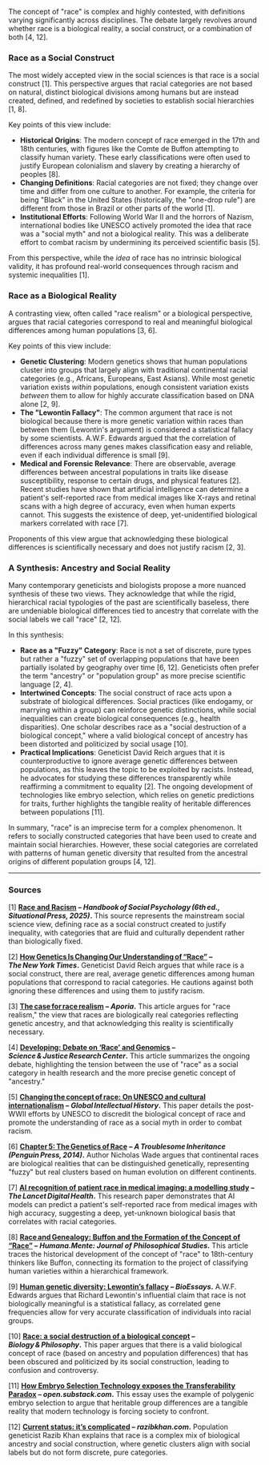 The concept of "race" is complex and highly contested, with definitions varying significantly across disciplines. The debate largely revolves around whether race is a biological reality, a social construct, or a combination of both [4, 12].

### Race as a Social Construct

The most widely accepted view in the social sciences is that race is a social construct [1]. This perspective argues that racial categories are not based on natural, distinct biological divisions among humans but are instead created, defined, and redefined by societies to establish social hierarchies [1, 8].

Key points of this view include:
*   **Historical Origins**: The modern concept of race emerged in the 17th and 18th centuries, with figures like the Comte de Buffon attempting to classify human variety. These early classifications were often used to justify European colonialism and slavery by creating a hierarchy of peoples [8].
*   **Changing Definitions**: Racial categories are not fixed; they change over time and differ from one culture to another. For example, the criteria for being "Black" in the United States (historically, the "one-drop rule") are different from those in Brazil or other parts of the world [1].
*   **Institutional Efforts**: Following World War II and the horrors of Nazism, international bodies like UNESCO actively promoted the idea that race was a "social myth" and not a biological reality. This was a deliberate effort to combat racism by undermining its perceived scientific basis [5].

From this perspective, while the *idea* of race has no intrinsic biological validity, it has profound real-world consequences through racism and systemic inequalities [1].

### Race as a Biological Reality

A contrasting view, often called "race realism" or a biological perspective, argues that racial categories correspond to real and meaningful biological differences among human populations [3, 6].

Key points of this view include:
*   **Genetic Clustering**: Modern genetics shows that human populations cluster into groups that largely align with traditional continental racial categories (e.g., Africans, Europeans, East Asians). While most genetic variation exists *within* populations, enough consistent variation exists *between* them to allow for highly accurate classification based on DNA alone [2, 9].
*   **The "Lewontin Fallacy"**: The common argument that race is not biological because there is more genetic variation within races than between them (Lewontin's argument) is considered a statistical fallacy by some scientists. A.W.F. Edwards argued that the correlation of differences across many genes makes classification easy and reliable, even if each individual difference is small [9].
*   **Medical and Forensic Relevance**: There are observable, average differences between ancestral populations in traits like disease susceptibility, response to certain drugs, and physical features [2]. Recent studies have shown that artificial intelligence can determine a patient's self-reported race from medical images like X-rays and retinal scans with a high degree of accuracy, even when human experts cannot. This suggests the existence of deep, yet-unidentified biological markers correlated with race [7].

Proponents of this view argue that acknowledging these biological differences is scientifically necessary and does not justify racism [2, 3].

### A Synthesis: Ancestry and Social Reality

Many contemporary geneticists and biologists propose a more nuanced synthesis of these two views. They acknowledge that while the rigid, hierarchical racial typologies of the past are scientifically baseless, there are undeniable biological differences tied to ancestry that correlate with the social labels we call "race" [2, 12].

In this synthesis:
*   **Race as a "Fuzzy" Category**: Race is not a set of discrete, pure types but rather a "fuzzy" set of overlapping populations that have been partially isolated by geography over time [6, 12]. Geneticists often prefer the term "ancestry" or "population group" as more precise scientific language [2, 4].
*   **Intertwined Concepts**: The social construct of race acts upon a substrate of biological differences. Social practices (like endogamy, or marrying within a group) can reinforce genetic distinctions, while social inequalities can create biological consequences (e.g., health disparities). One scholar describes race as a "social destruction of a biological concept," where a valid biological concept of ancestry has been distorted and politicized by social usage [10].
*   **Practical Implications**: Geneticist David Reich argues that it is counterproductive to ignore average genetic differences between populations, as this leaves the topic to be exploited by racists. Instead, he advocates for studying these differences transparently while reaffirming a commitment to equality [2]. The ongoing development of technologies like embryo selection, which relies on genetic predictions for traits, further highlights the tangible reality of heritable differences between populations [11].

In summary, "race" is an imprecise term for a complex phenomenon. It refers to socially constructed categories that have been used to create and maintain social hierarchies. However, these social categories are correlated with patterns of human genetic diversity that resulted from the ancestral origins of different population groups [4, 12].

---
### Sources

[1] **[Race and Racism](https://openpublishing.princeton.edu/read/race-and-racism/section/2fb3629b-719a-47a0-976e-9f62ae8b2f70) – *Handbook of Social Psychology (6th ed., Situational Press, 2025)*.** This source represents the mainstream social science view, defining race as a social construct created to justify inequality, with categories that are fluid and culturally dependent rather than biologically fixed.

[2] **[How Genetics Is Changing Our Understanding of “Race”](https://archive.jwest.org/Articles/Reich2028-GeneticsRace.pdf) – *The New York Times*.** Geneticist David Reich argues that while race is a social construct, there are real, average genetic differences among human populations that correspond to racial categories. He cautions against both ignoring these differences and using them to justify racism.

[3] **[The case for race realism](https://www.aporiamagazine.com/p/the-case-for-race-realism) – *Aporia*.** This article argues for "race realism," the view that races are biologically real categories reflecting genetic ancestry, and that acknowledging this reality is scientifically necessary.

[4] **[Developing: Debate on ‘Race’ and Genomics](https://scijust.ucsc.edu/2019/05/30/developing-debate-on-race-and-genomics/) – *Science & Justice Research Center*.** This article summarizes the ongoing debate, highlighting the tension between the use of "race" as a social category in health research and the more precise genetic concept of "ancestry."

[5] **[Changing the concept of race: On UNESCO and cultural internationalism](https://archive.jwest.org/Research/Duedahl2020-RaceConceptUNESCO.pdf) – *Global Intellectual History*.** This paper details the post-WWII efforts by UNESCO to discredit the biological concept of race and promote the understanding of race as a social myth in order to combat racism.

[6] **[Chapter 5: The Genetics of Race](https://archive.jwest.org/BookExcerpts/TroublesomeInheritance-Chapter5.pdf) – *A Troublesome Inheritance (Penguin Press, 2014)*.** Author Nicholas Wade argues that continental races are biological realities that can be distinguished genetically, representing "fuzzy" but real clusters based on human evolution on different continents.

[7] **[AI recognition of patient race in medical imaging: a modelling study](https://archive.jwest.org/Research/Gichoya2022-RaceMedical.pdf) – *The Lancet Digital Health*.** This research paper demonstrates that AI models can predict a patient's self-reported race from medical images with high accuracy, suggesting a deep, yet-unknown biological basis that correlates with racial categories.

[8] **[Race and Genealogy: Buffon and the Formation of the Concept of “Race”](https://archive.jwest.org/Research/Doron2012-RaceConcept.pdf) – *Humana.Mente: Journal of Philosophical Studies*.** This article traces the historical development of the concept of "race" to 18th-century thinkers like Buffon, connecting its formation to the project of classifying human varieties within a hierarchical framework.

[9] **[Human genetic diversity: Lewontin’s fallacy](https://archive.jwest.org/Research/Edwards2003-LewontinFallacy.pdf) – *BioEssays*.** A.W.F. Edwards argues that Richard Lewontin's influential claim that race is not biologically meaningful is a statistical fallacy, as correlated gene frequencies allow for very accurate classification of individuals into racial groups.

[10] **[Race: a social destruction of a biological concept](https://link.springer.com/article/10.1007/s10539-009-9193-7) – *Biology & Philosophy*.** This paper argues that there is a valid biological concept of race (based on ancestry and population differences) that has been obscured and politicized by its social construction, leading to confusion and controversy.

[11] **[How Embryo Selection Technology exposes the Transferability Paradox](https://open.substack.com/pub/pifferpilfer/p/how-embryo-selection-technology-exposes) – *open.substack.com*.** This essay uses the example of polygenic embryo selection to argue that heritable group differences are a tangible reality that modern technology is forcing society to confront.

[12] **[Current status: it’s complicated](https://www.razibkhan.com/p/current-status-its-complicated) – *razibkhan.com*.** Population geneticist Razib Khan explains that race is a complex mix of biological ancestry and social construction, where genetic clusters align with social labels but do not form discrete, pure categories.